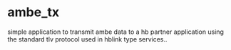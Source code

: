 # ambe_tx
simple application to transmit ambe data to a hb partner application using the standard tlv protocol used in hblink type services..
